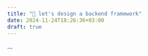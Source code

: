 ```yaml
---
title: "💾 let's design a backend framework"
date: 2024-11-24T18:26:36+03:00
draft: true
---
```


...

